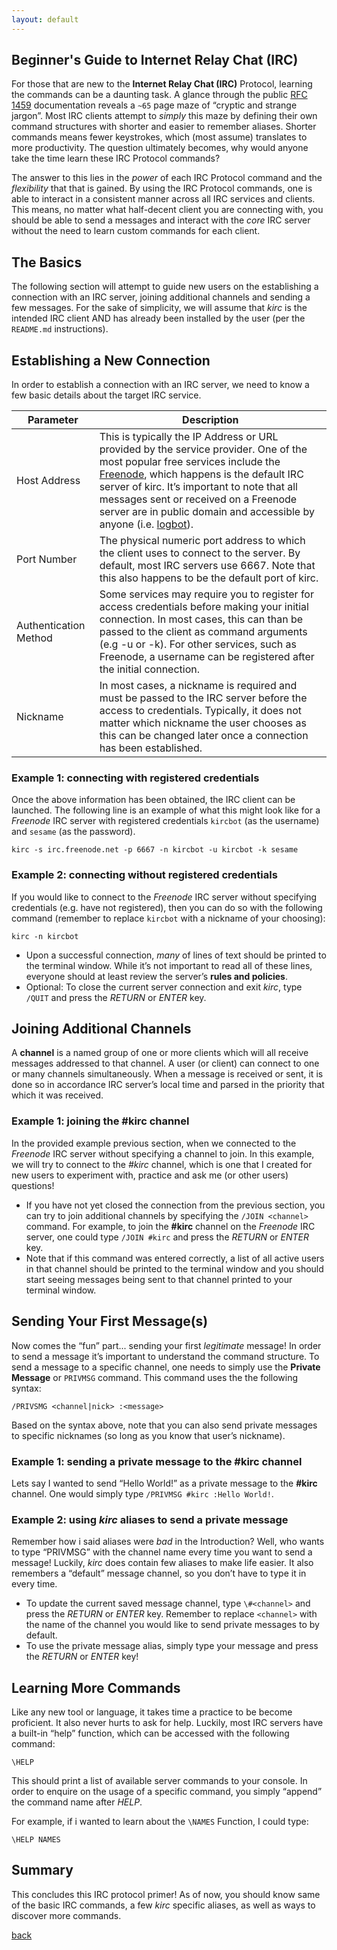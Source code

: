 ```yaml
---
layout: default
---
```


## Beginner's Guide to Internet Relay Chat (IRC)

For those that are new to the **Internet Relay Chat (IRC)** Protocol, learning the commands can be a daunting task. A glance through the public [RFC 1459](https://tools.ietf.org/html/rfc1459) documentation reveals a `~65` page maze of “cryptic  and strange jargon”. Most IRC clients attempt to _simply_ this maze by defining their own command structures with shorter and easier to remember aliases.  Shorter commands means fewer keystrokes, which (most assume) translates to more productivity. The question ultimately becomes, why would anyone take the time learn these IRC Protocol commands?

The answer to this lies in the _power_ of each IRC Protocol command and the _flexibility_ that that is gained. By using the IRC Protocol commands, one is able to interact in a consistent manner across all IRC services and clients. This means, no matter what half-decent client you are connecting with, you should be able to send a messages and interact with the _core_ IRC server without the need to learn custom commands for each client.

## The Basics

The following section will attempt to guide new users on the establishing a connection with an IRC server, joining additional channels and sending a few messages.  For the sake of simplicity, we will assume that _kirc_ is the intended IRC client AND has already been installed by the user (per the `README.md` instructions).

## Establishing a New Connection

In order to establish a connection with an IRC server, we need to know a few basic details about the target IRC service.

| Parameter             | Description                                                                                                                                                                                                                                                                                                                                               |
|-----------------------|-----------------------------------------------------------------------------------------------------------------------------------------------------------------------------------------------------------------------------------------------------------------------------------------------------------------------------------------------------------|
| Host Address          | This is typically the IP Address or URL provided by the service provider. One of the most popular free services include the [Freenode](https://freenode.net/), which happens is the default IRC server of kirc. It’s important to note that all messages sent or received on a Freenode server are in public domain and accessible by anyone (i.e. [logbot](https://freenode.logbot.info/)). |
| Port Number           | The physical numeric port address to which the client uses to connect to the server. By default, most IRC servers use 6667. Note that this also happens to be the default port of kirc.                                                                                                                                                                   |
| Authentication Method | Some services may require you to register for access credentials before making your initial connection. In most cases, this can than be passed to the client as command arguments (e.g -u or -k). For other services, such as Freenode, a username can be registered after the initial connection.                                                        |
| Nickname              | In most cases, a nickname is required and must be passed to the IRC server before the access to credentials. Typically, it does not matter which nickname the user chooses as this can be changed later once a connection has been established.                                                                                                           |

### Example 1: connecting with registered credentials

Once the above information has been obtained, the IRC client can be launched. The following line is an example of what this might look like for a _Freenode_ IRC server with registered credentials `kircbot` (as the username) and `sesame` (as the password). 

```shell
kirc -s irc.freenode.net -p 6667 -n kircbot -u kircbot -k sesame
```

### Example 2: connecting without registered credentials

If you would like to connect to the _Freenode_ IRC server without specifying credentials (e.g. have not registered), then you can do so with the following command (remember to replace `kircbot` with a nickname of your choosing):

```shell 
kirc -n kircbot
```

*  Upon a successful connection, _many_ of lines of text should be printed to the terminal window. While it’s not important to read all of these lines, everyone should at least review the server’s __rules and policies__.
*  Optional: To close the current server connection and exit _kirc_, type `/QUIT` and press the _RETURN_ or _ENTER_ key. 

## Joining Additional Channels

A __channel__ is a named group of one or more clients which will all receive messages addressed to that channel.  A user (or client) can connect to one or many channels simultaneously.  When a message is received or sent, it is done so in accordance IRC server’s local time and parsed in the priority that which it was received. 

### Example 1: joining the #kirc channel

In the provided example previous section, when we connected to the _Freenode_ IRC server without specifying a channel to join. In this example, we will try to connect to the _#kirc_ channel, which is one that I created for new users to experiment with, practice and ask me (or other users) questions!

*   If you have not yet closed the connection from the previous section, you can try to join additional channels by specifying the `/JOIN <channel>` command. For example, to join the __#kirc__ channel on the _Freenode_ IRC server, one could type `/JOIN #kirc` and press the _RETURN_ or _ENTER_ key. 
*   Note that if this command was entered correctly, a list of all active users in that channel should be printed to the terminal window and you should start seeing messages being sent to that channel printed to your terminal window.  
 
## Sending Your First Message(s)

Now comes the “fun” part... sending your first _legitimate_ message! In order to send a message it’s important to understand the command structure.  To send a message to a specific channel, one needs to simply use the __Private Message__ or `PRIVMSG` command. This command uses the the following syntax:

```
/PRIVSMG <channel|nick> :<message>
```

Based on the syntax above, note that you can also send private messages to specific nicknames (so long as you know that user’s nickname).  

### Example 1: sending a private message to the #kirc channel

Lets say I wanted to send “Hello World!” as a private message to the __#kirc__ channel. One would simply type `/PRIVMSG #kirc :Hello World!`.

### Example 2: using _kirc_ aliases to send a private message

Remember how i said aliases were _bad_ in the Introduction? Well, who wants to type “PRIVMSG” with the channel name every time you want to send a message! Luckily, _kirc_ does contain few aliases to make life easier. It also remembers a “default” message channel, so you don’t have to type it in every time.

*   To update the current saved message channel, type `\#<channel>` and press the _RETURN_ or _ENTER_ key. Remember to replace `<channel>` with the name of the channel you would like to send private messages to by default.
*   To use the private message alias, simply type your message and press the _RETURN_ or _ENTER_ key!

## Learning More Commands

Like any new tool or language, it takes time a practice to be become proficient.  It also never hurts to ask for help. Luckily, most IRC servers have a built-in “help” function, which can be accessed with the following command:

```
\HELP
```

This should print a list of available server commands to your console.  In order to enquire on the usage of a specific command, you simply “append” the command name after _HELP_.  

For example, if i wanted to learn about the `\NAMES` Function, I could type:

```
\HELP NAMES
```

## Summary

This concludes this IRC protocol primer! As of now, you should know same of the basic IRC commands, a few _kirc_ specific aliases, as well as ways to discover more commands. 

[back](./)
